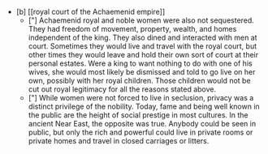 * [b] [[royal court of the Achaemenid empire]]
	* ["] Achaemenid royal and noble women were also not sequestered. They had freedom of movement, property, wealth, and homes independent of the king. They also dined and interacted with men at court. Sometimes they would live and travel with the royal court, but other times they would leave and hold their own sort of court at their personal estates. Were a king to want nothing to do with one of his wives, she would most likely be dismissed and told to go live on her own, possibly with her royal children. Those children would not be cut out royal legitimacy for all the reasons stated above.
	* ["] While women were not forced to live in seclusion, privacy was a distinct privilege of the nobility. Today, fame and being well known in the public are the height of social prestige in most cultures. In the ancient Near East, the opposite was true. Anybody could be seen in public, but only the rich and powerful could live in private rooms or private homes and travel in closed carriages or litters. 